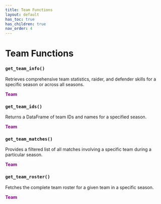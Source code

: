 ```yaml
---
title: Team Functions
layout: default
has_toc: true
has_children: true
nav_order: 4
---
```


# Team Functions

### `get_team_info()`
Retrieves comprehensive team statistics, raider, and defender skills for a specific season or across all seasons.

<span style="color: purple;">**Team**</span>

### `get_team_ids()`
Returns a DataFrame of team IDs and names for a specified season.

<span style="color: purple;">**Team**</span>

### `get_team_matches()`
Provides a filtered list of all matches involving a specific team during a particular season.

<span style="color: purple;">**Team**</span>

### `get_team_roster()`
Fetches the complete team roster for a given team in a specific season.

<span style="color: purple;">**Team**</span>


